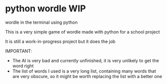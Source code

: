 # python wordle WIP
 wordle in the terminal using python

This is a very simple game of wordle made with python for a school project

It is still a work-in-progress project but it does the job

IMPORTANT:
- The AI is very bad and currently unfinished, it is very unlikely to get the word right
- The list of words I used is a very long list, containing many words that are very obscure, so it might be worth replacing the list with a better one